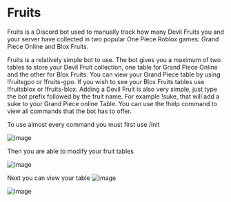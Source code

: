 # Fruits

Fruits is a Discord bot used to manually track how many Devil Fruits you and your server have collected in two popular One Piece Roblox games: Grand Piece Online and Blox Fruits.

Fruits is a relatively simple bot to use. The bot gives you a maximum of two tables to store your Devil Fruit collection, one table for Grand Piece Online and the other for Blox Fruits. You can view your Grand Piece table by using !fruitsgpo or !fruits-gpo. If you wish to see your Blox Fruits tables use !fruitsblox or !fruits-blox. Adding a Devil Fruit is also very simple, just type the bot prefix followed by the fruit name. For example !suke, that will add a suke to your Grand Piece online Table. You can use the !help command to view all commands that the bot has to offer.

To use almost every command you must first use /init

![image](https://user-images.githubusercontent.com/49249957/198289790-060f4532-1bf2-4de0-b9f5-830d2a641916.png)

Then you are able to modify your fruit tables

![image](https://user-images.githubusercontent.com/49249957/198295175-e874c68e-0dd1-4cf8-919f-0722012b2b94.png)

Next you can view your table
![image](https://user-images.githubusercontent.com/49249957/198294723-27c879ce-6acd-4be6-855a-6a06a3933ff8.png)

![image](https://user-images.githubusercontent.com/49249957/198294806-d9aa605d-c9cc-40e0-96cb-6ede22354410.png)


